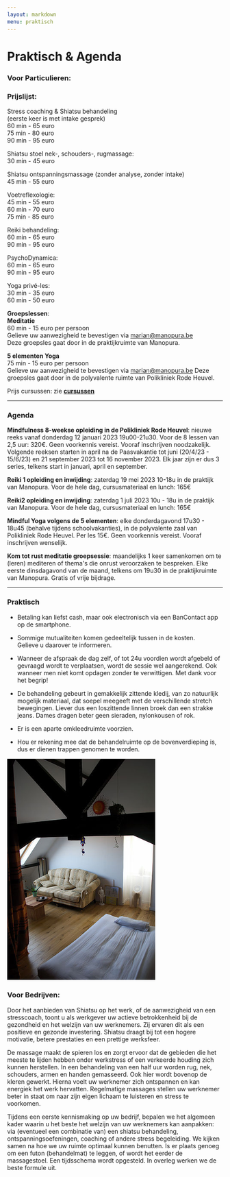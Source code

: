 ```yaml
---
layout: markdown
menu: praktisch
---
```

# Praktisch & Agenda
### Voor Particulieren:
### Prijslijst:

 
Stress coaching & Shiatsu behandeling    
(eerste keer is met intake gesprek)   
60 min - 65 euro  
75 min - 80 euro   
90 min - 95 euro 

Shiatsu stoel nek-, schouders-, rugmassage:   
30 min - 45 euro

Shiatsu ontspanningsmassage (zonder analyse, zonder intake)   
45 min - 55 euro   

Voetreflexologie:   
45 min - 55 euro  
60 min - 70 euro  
75 min - 85 euro

Reiki behandeling:   
60 min - 65 euro  
90 min - 95 euro

PsychoDynamica:   
60 min - 65 euro  
90 min - 95 euro   

Yoga privé-les:   
30 min - 35 euro     
60 min - 50 euro   


**Groepslessen**:   
**Meditatie**      
60 min - 15 euro per persoon  
Gelieve uw aanwezigheid te bevestigen via marian@manopura.be    
Deze groepsles gaat door in de praktijkruimte van Manopura.   

**5 elementen Yoga**   
75 min - 15 euro per persoon   
Gelieve uw aanwezigheid te bevestigen via marian@manopura.be 
Deze groepsles gaat door in de polyvalente ruimte van Polikliniek Rode Heuvel.   


Prijs cursussen: zie [**cursussen**](http://www.manopura.be/cursussen.html)

---

### Agenda

**Mindfulness 8-weekse opleiding in de Polikliniek Rode Heuvel**: nieuwe reeks vanaf donderdag 12 januari 2023 19u00-21u30. Voor de 8 lessen van 2,5 uur: 320€. Geen voorkennis vereist. Vooraf inschrijven noodzakelijk. Volgende reeksen starten in april na de Paasvakantie tot juni (20/4/23 - 15/6/23) en 21 september 2023 tot 16 november 2023. Elk jaar zijn er dus 3 series, telkens start in januari, april en september.

**Reiki 1 opleiding en inwijding**: zaterdag 19 mei 2023 10-18u in de praktijk van Manopura. Voor de hele dag, cursusmateriaal en lunch: 165€   

**Reiki2 opleiding en inwijding**: zaterdag 1 juli 2023 10u - 18u in de praktijk van Manopura. Voor de hele dag, cursusmateriaal en lunch: 165€    
   
**Mindful Yoga volgens de 5 elementen**: elke donderdagavond 17u30 - 18u45 (behalve tijdens schoolvakanties), in de polyvalente zaal van Polikliniek Rode Heuvel. Per les 15€. Geen voorkennis vereist. Vooraf inschrijven wenselijk.    

**Kom tot rust meditatie groepsessie**: maandelijks 1 keer samenkomen om te (leren) mediteren of thema's die onrust veroorzaken te bespreken. Elke eerste dinsdagavond van de maand, telkens om 19u30 in de praktijkruimte van Manopura. Gratis of vrije bijdrage.      


---

### Praktisch  


+ Betaling kan liefst cash, maar ook electronisch via een BanContact app op de smartphone.  

+ Sommige mutualiteiten komen gedeeltelijk tussen in de kosten.   
Gelieve u daarover te informeren.

+ Wanneer de afspraak de dag zelf, of tot 24u voordien wordt afgebeld of gevraagd wordt te verplaatsen, wordt de sessie wel aangerekend. Ook wanneer men niet komt opdagen zonder te verwittigen. Met dank voor het begrip!


+ De behandeling gebeurt in gemakkelijk zittende kledij, van zo natuurlijk mogelijk materiaal, dat soepel meegeeft met de verschillende stretch bewegingen. Liever dus een loszittende linnen broek dan een strakke jeans. Dames dragen beter geen sieraden, nylonkousen of rok.

+ Er is een aparte omkleedruimte voorzien.

+ Hou er rekening mee dat de behandelruimte op de bovenverdieping is, dus er dienen trappen genomen te worden.

![ontvangruimte](images/ontvangruimte.jpg)   



### Voor Bedrijven:
 
Door het aanbieden van Shiatsu op het werk, of de aanwezigheid van een stresscoach, toont u als werkgever uw actieve betrokkenheid bij de gezondheid en het welzijn van uw werknemers. Zij ervaren dit als een positieve en gezonde investering. Shiatsu draagt bij tot een hogere motivatie, betere prestaties en een prettige werksfeer.
 
De massage maakt de spieren los en zorgt ervoor dat de gebieden die het meeste te lijden hebben onder werkstress of een verkeerde houding zich kunnen herstellen. In een behandeling van een half uur worden rug, nek, schouders, armen en handen gemasseerd. Ook hier wordt bovenop de kleren gewerkt.
Hierna voelt uw werknemer zich ontspannen en kan energiek het werk hervatten. Regelmatige massages stellen uw werknemer beter in staat om naar zijn eigen lichaam te luisteren en stress te voorkomen.
 
Tijdens een eerste kennismaking op uw bedrijf, bepalen we het algemeen kader waarin u het beste het welzijn van uw werknemers kan aanpakken: via (eventueel een combinatie van) een shiatsu behandeling, ontspanningsoefeningen, coaching of andere stress begeleiding. We kijken samen na hoe we uw ruimte optimaal kunnen benutten. Is er plaats genoeg om een futon (behandelmat) te leggen, of wordt het eerder de massagestoel. Een tijdsschema wordt opgesteld. In overleg werken we de beste formule uit.
